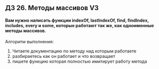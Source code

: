 ## ДЗ 26. Методы массивов V3
#### Вам нужно написать функции indexOf, lastIndexOf, find, findIndex, includes, every и some, которые работают так же, как одноименные методы массивов.
Алгоритм выполнения:
1. Читаете документацию по методу над которым работаете
2. разбираетесь как он работает и что возвращает 
3. пишете функцию которая полностью имитирует работу метода